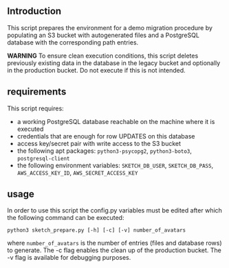 ## Introduction
This script prepares the environment for a demo migration procedure by populating an S3 bucket with autogenerated files and a PostgreSQL database with the corresponding path entries.

**WARNING** To ensure clean execution conditions, this script deletes previously existing data in the database in the legacy bucket and optionally in the production bucket. Do not execute if this is not intended.

## requirements
This script requires:
* a working PostgreSQL database reachable on the machine where it is executed
* credentials that are enough for row UPDATES on this database
* access key/secret pair with write access to the S3 bucket
* the following apt packages: ```python3-psycopg2```, ```python3-boto3```, ```postgresql-client```
* the following environment variables: ```SKETCH_DB_USER```, ```SKETCH_DB_PASS```, ```AWS_ACCESS_KEY_ID```, ```AWS_SECRET_ACCESS_KEY```
  
## usage

In order to use this script the config.py variables must be edited after which the following command can be executed:
```
python3 sketch_prepare.py [-h] [-c] [-v] number_of_avatars
```

where ```number_of_avatars``` is the number of entries (files and database rows) to generate. The -c flag enables the clean up of the production bucket. The -v flag is available for debugging purposes.
